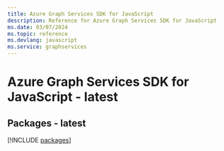 ```yaml
---
title: Azure Graph Services SDK for JavaScript
description: Reference for Azure Graph Services SDK for JavaScript
ms.date: 03/07/2024
ms.topic: reference
ms.devlang: javascript
ms.service: graphservices
---
```

# Azure Graph Services SDK for JavaScript - latest
## Packages - latest
[!INCLUDE [packages](graph-services-index.md)]